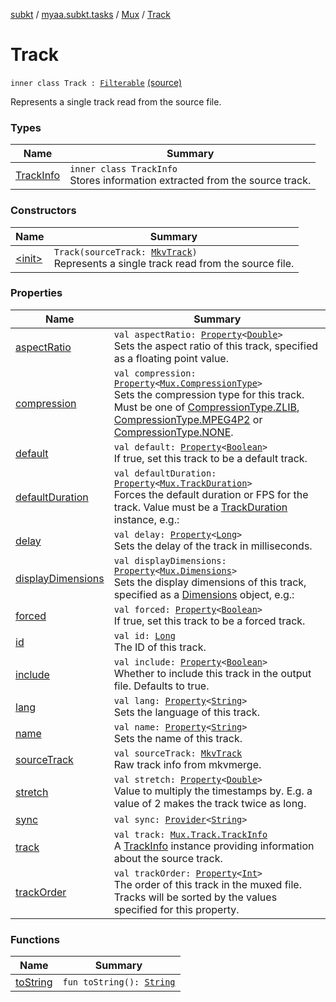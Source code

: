 [subkt](../../../index.md) / [myaa.subkt.tasks](../../index.md) / [Mux](../index.md) / [Track](./index.md)

# Track

`inner class Track : `[`Filterable`](../../-filterable/index.md) [(source)](https://github.com/Myaamori/SubKt/blob/0.1.11/src/main/kotlin/myaa/subkt/tasks/muxtask.kt#L156)

Represents a single track read from the source file.

### Types

| Name | Summary |
|---|---|
| [TrackInfo](-track-info/index.md) | `inner class TrackInfo`<br>Stores information extracted from the source track. |

### Constructors

| Name | Summary |
|---|---|
| [&lt;init&gt;](-init-.md) | `Track(sourceTrack: `[`MkvTrack`](../../../myaa.subkt.tasks.utils/-mkv-track/index.md)`)`<br>Represents a single track read from the source file. |

### Properties

| Name | Summary |
|---|---|
| [aspectRatio](aspect-ratio.md) | `val aspectRatio: `[`Property`](https://docs.gradle.org/current/javadoc/org/gradle/api/provider/Property.html)`<`[`Double`](https://kotlinlang.org/api/latest/jvm/stdlib/kotlin/-double/index.html)`>`<br>Sets the aspect ratio of this track, specified as a floating point value. |
| [compression](compression.md) | `val compression: `[`Property`](https://docs.gradle.org/current/javadoc/org/gradle/api/provider/Property.html)`<`[`Mux.CompressionType`](../-compression-type/index.md)`>`<br>Sets the compression type for this track. Must be one of [CompressionType.ZLIB](../-compression-type/-z-l-i-b.md), [CompressionType.MPEG4P2](../-compression-type/-m-p-e-g4-p2.md) or [CompressionType.NONE](../-compression-type/-n-o-n-e.md). |
| [default](default.md) | `val default: `[`Property`](https://docs.gradle.org/current/javadoc/org/gradle/api/provider/Property.html)`<`[`Boolean`](https://kotlinlang.org/api/latest/jvm/stdlib/kotlin/-boolean/index.html)`>`<br>If true, set this track to be a default track. |
| [defaultDuration](default-duration.md) | `val defaultDuration: `[`Property`](https://docs.gradle.org/current/javadoc/org/gradle/api/provider/Property.html)`<`[`Mux.TrackDuration`](../-track-duration/index.md)`>`<br>Forces the default duration or FPS for the track. Value must be a [TrackDuration](../-track-duration/index.md) instance, e.g.: |
| [delay](delay.md) | `val delay: `[`Property`](https://docs.gradle.org/current/javadoc/org/gradle/api/provider/Property.html)`<`[`Long`](https://kotlinlang.org/api/latest/jvm/stdlib/kotlin/-long/index.html)`>`<br>Sets the delay of the track in milliseconds. |
| [displayDimensions](display-dimensions.md) | `val displayDimensions: `[`Property`](https://docs.gradle.org/current/javadoc/org/gradle/api/provider/Property.html)`<`[`Mux.Dimensions`](../-dimensions/index.md)`>`<br>Sets the display dimensions of this track, specified as a [Dimensions](../-dimensions/index.md) object, e.g.: |
| [forced](forced.md) | `val forced: `[`Property`](https://docs.gradle.org/current/javadoc/org/gradle/api/provider/Property.html)`<`[`Boolean`](https://kotlinlang.org/api/latest/jvm/stdlib/kotlin/-boolean/index.html)`>`<br>If true, set this track to be a forced track. |
| [id](id.md) | `val id: `[`Long`](https://kotlinlang.org/api/latest/jvm/stdlib/kotlin/-long/index.html)<br>The ID of this track. |
| [include](include.md) | `val include: `[`Property`](https://docs.gradle.org/current/javadoc/org/gradle/api/provider/Property.html)`<`[`Boolean`](https://kotlinlang.org/api/latest/jvm/stdlib/kotlin/-boolean/index.html)`>`<br>Whether to include this track in the output file. Defaults to true. |
| [lang](lang.md) | `val lang: `[`Property`](https://docs.gradle.org/current/javadoc/org/gradle/api/provider/Property.html)`<`[`String`](https://kotlinlang.org/api/latest/jvm/stdlib/kotlin/-string/index.html)`>`<br>Sets the language of this track. |
| [name](name.md) | `val name: `[`Property`](https://docs.gradle.org/current/javadoc/org/gradle/api/provider/Property.html)`<`[`String`](https://kotlinlang.org/api/latest/jvm/stdlib/kotlin/-string/index.html)`>`<br>Sets the name of this track. |
| [sourceTrack](source-track.md) | `val sourceTrack: `[`MkvTrack`](../../../myaa.subkt.tasks.utils/-mkv-track/index.md)<br>Raw track info from mkvmerge. |
| [stretch](stretch.md) | `val stretch: `[`Property`](https://docs.gradle.org/current/javadoc/org/gradle/api/provider/Property.html)`<`[`Double`](https://kotlinlang.org/api/latest/jvm/stdlib/kotlin/-double/index.html)`>`<br>Value to multiply the timestamps by. E.g. a value of 2 makes the track twice as long. |
| [sync](sync.md) | `val sync: `[`Provider`](https://docs.gradle.org/current/javadoc/org/gradle/api/provider/Provider.html)`<`[`String`](https://kotlinlang.org/api/latest/jvm/stdlib/kotlin/-string/index.html)`>` |
| [track](track.md) | `val track: `[`Mux.Track.TrackInfo`](-track-info/index.md)<br>A [TrackInfo](-track-info/index.md) instance providing information about the source track. |
| [trackOrder](track-order.md) | `val trackOrder: `[`Property`](https://docs.gradle.org/current/javadoc/org/gradle/api/provider/Property.html)`<`[`Int`](https://kotlinlang.org/api/latest/jvm/stdlib/kotlin/-int/index.html)`>`<br>The order of this track in the muxed file. Tracks will be sorted by the values specified for this property. |

### Functions

| Name | Summary |
|---|---|
| [toString](to-string.md) | `fun toString(): `[`String`](https://kotlinlang.org/api/latest/jvm/stdlib/kotlin/-string/index.html) |
